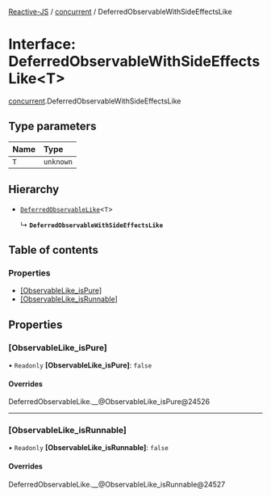 [Reactive-JS](../README.md) / [concurrent](../modules/concurrent.md) / DeferredObservableWithSideEffectsLike

# Interface: DeferredObservableWithSideEffectsLike<T\>

[concurrent](../modules/concurrent.md).DeferredObservableWithSideEffectsLike

## Type parameters

| Name | Type |
| :------ | :------ |
| `T` | `unknown` |

## Hierarchy

- [`DeferredObservableLike`](concurrent.DeferredObservableLike.md)<`T`\>

  ↳ **`DeferredObservableWithSideEffectsLike`**

## Table of contents

### Properties

- [[ObservableLike\_isPure]](concurrent.DeferredObservableWithSideEffectsLike.md#[observablelike_ispure])
- [[ObservableLike\_isRunnable]](concurrent.DeferredObservableWithSideEffectsLike.md#[observablelike_isrunnable])

## Properties

### [ObservableLike\_isPure]

• `Readonly` **[ObservableLike\_isPure]**: ``false``

#### Overrides

DeferredObservableLike.\_\_@ObservableLike\_isPure@24526

___

### [ObservableLike\_isRunnable]

• `Readonly` **[ObservableLike\_isRunnable]**: ``false``

#### Overrides

DeferredObservableLike.\_\_@ObservableLike\_isRunnable@24527
